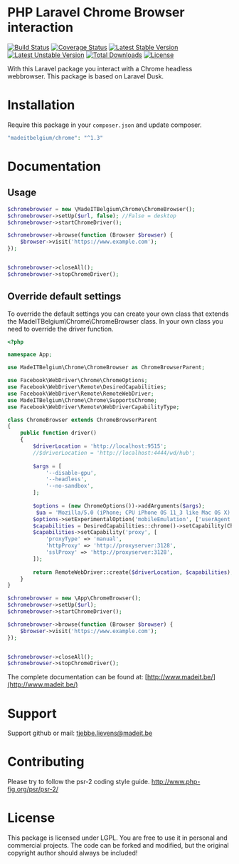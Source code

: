 # PHP Laravel Chrome Browser interaction
[![Build Status](https://travis-ci.org/madeITBelgium/Chrome.svg?branch=master)](https://travis-ci.org/madeITBelgium/Chrome)
[![Coverage Status](https://coveralls.io/repos/github/madeITBelgium/Chrome/badge.svg?branch=master)](https://coveralls.io/github/madeITBelgium/Chrome?branch=master)
[![Latest Stable Version](https://poser.pugx.org/madeITBelgium/Chrome/v/stable.svg)](https://packagist.org/packages/madeITBelgium/Chrome)
[![Latest Unstable Version](https://poser.pugx.org/madeITBelgium/Chrome/v/unstable.svg)](https://packagist.org/packages/madeITBelgium/Chrome)
[![Total Downloads](https://poser.pugx.org/madeITBelgium/Chrome/d/total.svg)](https://packagist.org/packages/madeITBelgium/Chrome)
[![License](https://poser.pugx.org/madeITBelgium/Chrome/license.svg)](https://packagist.org/packages/madeITBelgium/Chrome)

With this Laravel package you interact with a Chrome headless webbrowser. This package is based on Laravel Dusk.

# Installation

Require this package in your `composer.json` and update composer.

```php
"madeitbelgium/chrome": "^1.3"
```

# Documentation
## Usage
```php
$chromebrowser = new \MadeITBelgium\Chrome\ChromeBrowser();
$chromebrowser->setUp($url, false); //False = desktop
$chromebrowser->startChromeDriver();

$chromebrowser->browse(function (Browser $browser) {
    $browser->visit('https://www.example.com');
});


$chromebrowser->closeAll();
$chromebrowser->stopChromeDriver();
```

## Override default settings
To override the default settings you can create your own class that extends the MadeITBelgium\Chrome\ChromeBrowser class. In your own class you need to override the driver function.
```php
<?php

namespace App;

use MadeITBelgium\Chrome\ChromeBrowser as ChromeBrowserParent;

use Facebook\WebDriver\Chrome\ChromeOptions;
use Facebook\WebDriver\Remote\DesiredCapabilities;
use Facebook\WebDriver\Remote\RemoteWebDriver;
use MadeITBelgium\Chrome\Chrome\SupportsChrome;
use Facebook\WebDriver\Remote\WebDriverCapabilityType;

class ChromeBrowser extends ChromeBrowserParent
{
    public function driver()
    {
        $driverLocation = 'http://localhost:9515';
        //$driverLocation = 'http://localhost:4444/wd/hub';
        
        $args = [
            '--disable-gpu',
            '--headless',
            '--no-sandbox',
        ];
        
        $options = (new ChromeOptions())->addArguments($args);
         $ua = 'Mozilla/5.0 (iPhone; CPU iPhone OS 11_3 like Mac OS X) AppleWebKit/604.1.34 (KHTML, like Gecko) CriOS/67.0.3396.87 Mobile/15E216 Safari/604.1';
        $options->setExperimentalOption('mobileEmulation', ['userAgent' => $ua]);
        $capabilities = DesiredCapabilities::chrome()->setCapability(ChromeOptions::CAPABILITY, $options);
        $capabilities->setCapability('proxy', [
            'proxyType' => 'manual',
            'httpProxy' => 'http://proxyserver:3128',
            'sslProxy' => 'http://proxyserver:3128',
        ]);
        
        return RemoteWebDriver::create($driverLocation, $capabilities);
    }
}
```

```php
$chromebrowser = new \App\ChromeBrowser();
$chromebrowser->setUp($url);
$chromebrowser->startChromeDriver();

$chromebrowser->browse(function (Browser $browser) {
    $browser->visit('https://www.example.com');
});


$chromebrowser->closeAll();
$chromebrowser->stopChromeDriver();
```

The complete documentation can be found at: [http://www.madeit.be/](http://www.madeit.be/)


# Support
Support github or mail: tjebbe.lievens@madeit.be

# Contributing
Please try to follow the psr-2 coding style guide. http://www.php-fig.org/psr/psr-2/

# License
This package is licensed under LGPL. You are free to use it in personal and commercial projects. The code can be forked and modified, but the original copyright author should always be included!
